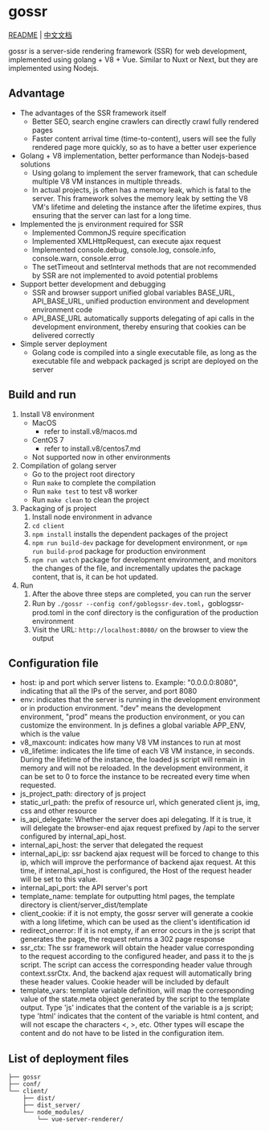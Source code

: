 # gossr

[README](README.md) | [中文文档](README_cn.md)

gossr is a server-side rendering framework (SSR) for web development, implemented using golang + V8 + Vue. Similar to Nuxt or Next, but they are implemented using Nodejs.

## Advantage
- The advantages of the SSR framework itself
   - Better SEO, search engine crawlers can directly crawl fully rendered pages
   - Faster content arrival time (time-to-content), users will see the fully rendered page more quickly, so as to have a better user experience
- Golang + V8 implementation, better performance than Nodejs-based solutions
   - Using golang to implement the server framework, that can schedule multiple V8 VM instances in multiple threads.
   - In actual projects, js often has a memory leak, which is fatal to the server. This framework solves the memory leak by setting the V8 VM's lifetime and deleting the instance after the lifetime expires, thus ensuring that the server can last for a long time.
- Implemented the js environment required for SSR
   - Implemented CommonJS require specification
   - Implemented XMLHttpRequest, can execute ajax request
   - Implemented console.debug, console.log, console.info, console.warn, console.error
   - The setTimeout and setInterval methods that are not recommended by SSR are not implemented to avoid potential problems
- Support better development and debugging
   - SSR and browser support unified global variables BASE_URL, API_BASE_URL, unified production environment and development environment code
   - API_BASE_URL automatically supports delegating of api calls in the development environment, thereby ensuring that cookies can be delivered correctly
- Simple server deployment
   - Golang code is compiled into a single executable file, as long as the executable file and webpack packaged js script are deployed on the server
  
## Build and run
1. Install V8 environment
   - MacOS
      - refer to install.v8/macos.md
   - CentOS 7
      - refer to install.v8/centos7.md
   - Not supported now in other environments
2. Compilation of golang server
   - Go to the project root directory
   - Run `make` to complete the compilation
   - Run `make test` to test v8 worker
   - Run `make clean` to clean the project
3. Packaging of js project
   1. Install node environment in advance
   2. `cd client`
   3. `npm install` installs the dependent packages of the project
   4. `npm run build-dev` package for development environment, or `npm run build-prod` package for production environment
   5. `npm run watch` package for development environment, and monitors the changes of the file, and incrementally updates the package content, that is, it can be hot updated.
4. Run
   1. After the above three steps are completed, you can run the server
   2. Run by `./gossr --config conf/goblogssr-dev.toml`，goblogssr-prod.toml in the conf directory is the configuration of the production environment
   3. Visit the URL: `http://localhost:8080/` on the browser to view the output
   
## Configuration file
   - host: ip and port which server listens to. Example: "0.0.0.0:8080", indicating that all the IPs of the server, and port 8080
   - env: indicates that the server is running in the development environment or in production environment. "dev" means the development environment, "prod" means the production environment, or you can customize the environment. In js defines a global variable APP_ENV, which is the value
   - v8_maxcount: indicates how many V8 VM instances to run at most
   - v8_lifetime: indicates the life time of each V8 VM instance, in seconds. During the lifetime of the instance, the loaded js script will remain in memory and will not be reloaded. In the development environment, it can be set to 0 to force the instance to be recreated every time when requested.
   - js_project_path: directory of js project
   - static_url_path: the prefix of resource url, which generated client js, img, css and other resource
   - is_api_delegate: Whether the server does api delegating. If it is true, it will delegate the browser-end ajax request prefixed by /api to the server configured by internal_api_host.
   - internal_api_host: the server that delegated the request
   - internal_api_ip: ssr backend ajax request will be forced to change to this ip, which will improve the performance of backend ajax request. At this time, if internal_api_host is configured, the Host of the request header will be set to this value.
   - internal_api_port: the API server's port
   - template_name: template for outputting html pages, the template directory is client/server_dist/template
   - client_cookie: if it is not empty, the gossr server will generate a cookie with a long lifetime, which can be used as the client's identification id
   - redirect_onerror: If it is not empty, if an error occurs in the js script that generates the page, the request returns a 302 page response
   - ssr_ctx: The ssr framework will obtain the header value corresponding to the request according to the configured header, and pass it to the js script. The script can access the corresponding header value through context.ssrCtx. And, the backend ajax request will automatically bring these header values. Cookie header will be included by default
   - template_vars: template variable definition, will map the corresponding value of the state.meta object generated by the script to the template output. Type 'js' indicates that the content of the variable is a js script; type 'html' indicates that the content of the variable is html content, and will not escape the characters <, >, etc. Other types will escape the content and do not have to be listed in the configuration item.

## List of deployment files

```
├── gossr
├── conf/
└── client/
    ├── dist/
    ├── dist_server/
    └── node_modules/
        └── vue-server-renderer/
```
